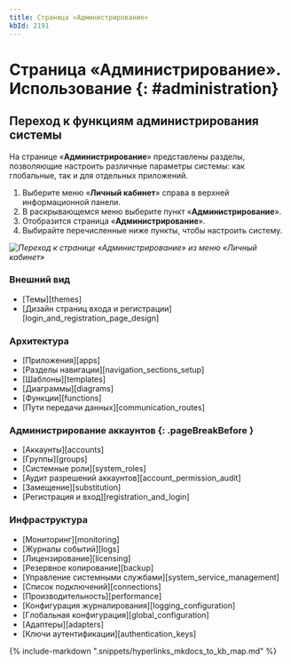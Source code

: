 ```yaml
---
title: Страница «Администрирование»
kbId: 2191
---
```


# Страница «Администрирование». Использование {: #administration}

## Переход к функциям администрирования системы

На странице «**Администрирование**» представлены разделы, позволяющие настроить различные параметры системы: как глобальные, так и для отдельных приложений.

1. Выберите меню «**Личный кабинет**» справа в верхней информационной панели.
2. В раскрывающемся меню выберите пункт «**Администрирование**».
3. Отобразится страница «**Администрирование**».
4. Выбирайте перечисленные ниже пункты, чтобы настроить систему.

_![Переход к странице «Администрирование» из меню «Личный кабинет»](img/personal_menu.png)_

### Внешний вид

* [Темы][themes]
* [Дизайн страниц входа и регистрации][login_and_registration_page_design]

### Архитектура

* [Приложения][apps]
* [Разделы навигации][navigation_sections_setup]
* [Шаблоны][templates]
* [Диаграммы][diagrams]
* [Функции][functions]
* [Пути передачи данных][communication_routes]

### Администрирование аккаунтов {: .pageBreakBefore }

* [Аккаунты][accounts]
* [Группы][groups]
* [Системные роли][system_roles]
* [Аудит разрешений аккаунтов][account_permission_audit]
* [Замещение][substitution]
* [Регистрация и вход][registration_and_login]

### Инфраструктура

* [Мониторинг][monitoring]
* [Журналы событий][logs]
* [Лицензирование][licensing]
* [Резервное копирование][backup]
* [Управление системными службами][system_service_management]
* [Список подключений][connections]
* [Производительность][performance]
* [Конфигурация журналирования][logging_configuration]
* [Глобальная конфигурация][global_configuration]
* [Адаптеры][adapters]
* [Ключи аутентификации][authentication_keys]

{% include-markdown ".snippets/hyperlinks_mkdocs_to_kb_map.md" %}